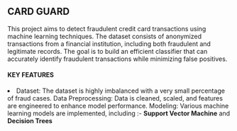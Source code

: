 <h2>CARD GUARD</h2>
<p>This project aims to detect fraudulent credit card transactions using machine learning techniques. The dataset consists of anonymized transactions from a financial institution, including both fraudulent and legitimate records. The goal is to build an efficient classifier that can accurately identify fraudulent transactions while minimizing false positives.</p>

<h4>KEY FEATURES</h4>
<li>Dataset: The dataset is highly imbalanced with a very small percentage of fraud cases.
Data Preprocessing: Data is cleaned, scaled, and features are engineered to enhance model performance.
Modeling: Various machine learning models are implemented, including :-  <b>Support Vector Machine</b> and <b>Decision Trees</b>
</li>
